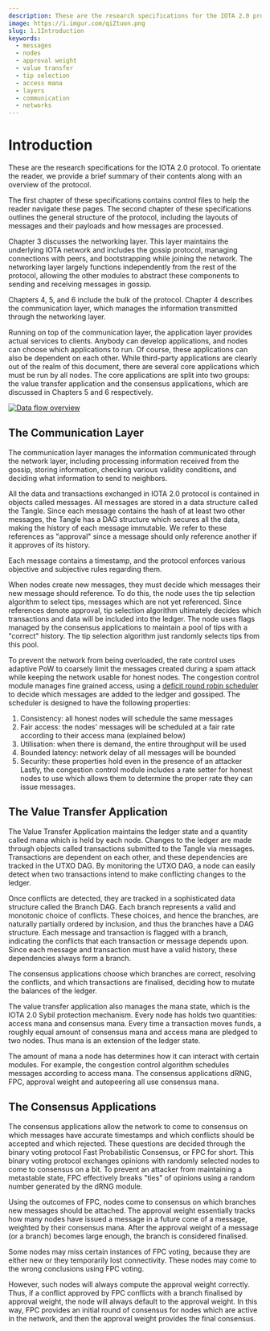 ```yaml
---
description: These are the research specifications for the IOTA 2.0 protocol. Chapter 1 contains control files. Chapter 2 outlines the general structure of the protocol. Chapter 3 explains the networking layer. Chapters 4, 5, and 6 describe the bulk of the protocol.
image: https://i.imgur.com/qiZtuon.png
slug: 1.1Introduction
keywords:
  - messages
  - nodes
  - approval weight
  - value transfer
  - tip selection
  - access mana
  - layers
  - communication
  - networks
---
```


# Introduction

These are the research specifications for the IOTA 2.0 protocol. To orientate the reader, we provide a brief summary of their contents along with an overview of the protocol.

The first chapter of these specifications contains control files to help the reader navigate these pages. The second chapter of these specifications outlines the general structure of the protocol, including the layouts of messages and their payloads and how messages are processed.

Chapter 3 discusses the networking layer. This layer maintains the underlying IOTA network and includes the gossip protocol, managing connections with peers, and bootstrapping while joining the network. The networking layer largely functions independently from the rest of the protocol, allowing the other modules to abstract these components to sending and receiving messages in gossip.

Chapters 4, 5, and 6 include the bulk of the protocol. Chapter 4 describes the communication layer, which manages the information transmitted through the networking layer.

Running on top of the communication layer, the application layer provides actual services to clients. Anybody can develop applications, and nodes can choose which applications to run. Of course, these applications can also be dependent on each other. While third-party applications are clearly out of the realm of this document, there are several core applications which must be run by all nodes. The core applications are split into two groups: the value transfer application and the consensus applications, which are discussed in Chapters 5 and 6 respectively.

[![Data flow overview](https://i.imgur.com/qiZtuon.png)](https://i.imgur.com/qiZtuon.png)

## The Communication Layer

The communication layer manages the information communicated through the network layer, including processing information received from the gossip, storing information, checking various validity conditions, and deciding what information to send to neighbors.

All the data and transactions exchanged in IOTA 2.0 protocol is contained in objects called messages. All messages are stored in a data structure called the Tangle. Since each message contains the hash of at least two other messages, the Tangle has a DAG structure which secures all the data, making the history of each message immutable. We refer to these references as "approval" since a message should only reference another if it approves of its history.

Each message contains a timestamp, and the protocol enforces various objective and subjective rules regarding them.

When nodes create new messages, they must decide which messages their new message should reference. To do this, the node uses the tip selection algorithm to select tips, messages which are not yet referenced. Since references denote approval, tip selection algorithm ultimately decides which transactions and data will be included into the ledger. The node uses flags managed by the consensus applications to maintain a pool of tips with a "correct" history. The tip selection algorithm just randomly selects tips from this pool.

To prevent the network from being overloaded, the rate control uses adaptive PoW to coarsely limit the messages created during a spam attack while keeping the network usable for honest nodes. The congestion control module manages fine grained access, using a [deficit round robin scheduler](https://en.wikipedia.org/wiki/Deficit_round_robin) to decide which messages are added to the ledger and gossiped. The scheduler is designed to have the following properties:

1. Consistency: all honest nodes will schedule the same messages
2. Fair access: the nodes' messages will be scheduled at a fair rate according to their access mana (explained below)
3. Utilisation: when there is demand, the entire throughput will be used
4. Bounded latency: network delay of all messages will be bounded
5. Security: these properties hold even in the presence of an attacker
   Lastly, the congestion control module includes a rate setter for honest nodes to use which allows them to determine the proper rate they can issue messages.

## The Value Transfer Application

The Value Transfer Application maintains the ledger state and a quantity called mana which is held by each node. Changes to the ledger are made through objects called transactions submitted to the Tangle via messages. Transactions are dependent on each other, and these dependencies are tracked in the UTXO DAG. By monitoring the UTXO DAG, a node can easily detect when two transactions intend to make conflicting changes to the ledger.

Once conflicts are detected, they are tracked in a sophisticated data structure called the Branch DAG. Each branch represents a valid and monotonic choice of conflicts. These choices, and hence the branches, are naturally partially ordered by inclusion, and thus the branches have a DAG structure. Each message and transaction is flagged with a branch, indicating the conflicts that each transaction or message depends upon. Since each message and transaction must have a valid history, these dependencies always form a branch.

The consensus applications choose which branches are correct, resolving the conflicts, and which transactions are finalised, deciding how to mutate the balances of the ledger.

The value transfer application also manages the mana state, which is the IOTA 2.0 Sybil protection mechanism. Every node has holds two quantities: access mana and consensus mana. Every time a transaction moves funds, a roughly equal amount of consensus mana and access mana are pledged to two nodes. Thus mana is an extension of the ledger state.

The amount of mana a node has determines how it can interact with certain modules. For example, the congestion control algorithm schedules messages according to access mana. The consensus applications dRNG, FPC, approval weight and autopeering all use consensus mana.

## The Consensus Applications

The consensus applications allow the network to come to consensus on which messages have accurate timestamps and which conflicts should be accepted and which rejected. These questions are decided through the binary voting protocol Fast Probabilistic Consensus, or FPC for short. This binary voting protocol exchanges opinions with randomly selected nodes to come to consensus on a bit. To prevent an attacker from maintaining a metastable state, FPC effectively breaks "ties" of opinions using a random number generated by the dRNG module.

Using the outcomes of FPC, nodes come to consensus on which branches new messages should be attached. The approval weight essentially tracks how many nodes have issued a message in a future cone of a message, weighted by their consensus mana. After the approval weight of a message (or a branch) becomes large enough, the branch is considered finalised.

Some nodes may miss certain instances of FPC voting, because they are either new or they temporarily lost connectivity. These nodes may come to the wrong conclusions using FPC voting.

However, such nodes will always compute the approval weight correctly. Thus, if a conflict approved by FPC conflicts with a branch finalised by approval weight, the node will always default to the approval weight. In this way, FPC provides an initial round of consensus for nodes which are active in the network, and then the approval weight provides the final consensus.
